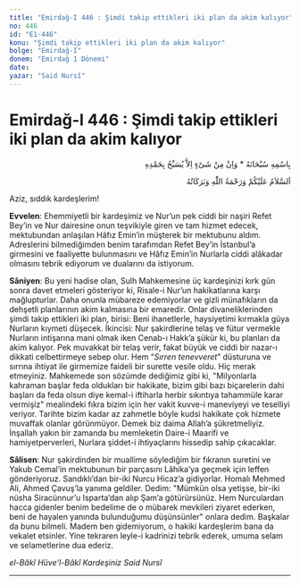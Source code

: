```yaml
---
title: "Emirdağ-I 446 : Şimdi takip ettikleri iki plan da akim kalıyor"
no: 446
id: "E1-446"
konu: "Şimdi takip ettikleri iki plan da akim kalıyor"
bolge: "Emirdağ-I"
donem: "Emirdağ 1 Dönemi"
date: 
yazar: "Said Nursî"
---
```


# Emirdağ-I 446 : Şimdi takip ettikleri iki plan da akim kalıyor

<p class="arabic" dir="rtl" title="Meal: “Subhân Allah’ın adıyla” * “Hiçbir şey yoktur ki O'nu hamd ile tesbih etmesin” [İsrâ 17:44]">بِاسْمِهِ سُبْحَانَهُ * وَاِنْ مِنْ شَىْءٍ اِلاَّ يُسَبِّحُ بِحَمْدِهِ</p>

<p class="arabic" dir="rtl" title="Meal: “Allah’ın selâmı, rahmeti ve bereketleri, üzerinize olsun.”">اَلسَّلاَمُ عَلَيْكُمْ وَرَحْمَةُ اللّٰهِ وَبَرَكَاتُهُ</p>

Aziz, sıddık kardeşlerim!

**Evvelen**: Ehemmiyetli bir kardeşimiz ve Nur’un pek ciddi bir naşiri Refet Bey’in ve Nur dairesine onun teşvikiyle giren ve tam hizmet edecek, mektubundan anlaşılan Hâfız Emin’in müşterek bir mektubunu aldım. Adreslerini bilmediğimden benim tarafımdan Refet Bey’in İstanbul’a girmesini ve faaliyette bulunmasını ve Hâfız Emin’in Nurlarla ciddi alâkadar olmasını tebrik ediyorum ve dualarını da istiyorum.

**Sâniyen**: Bu yeni hadise olan, Sulh Mahkemesine üç kardeşinizi kırk gün sonra davet etmeleri gösteriyor ki, Risale-i Nur’un hakikatlarına karşı mağlupturlar. Daha onunla mübareze edemiyorlar ve gizli münafıkların da dehşetli planlarının akim kalmasına bir emaredir. Onlar divaneliklerinden şimdi takip ettikleri iki plan, birisi: Beni ihanetlerle, haysiyetimi kırmakla güya Nurların kıymeti düşecek. İkincisi: Nur şakirdlerine telaş ve fütur vermekle Nurların intişarına mani olmak iken Cenab-ı Hakk’a şükür ki, bu planları da akim kalıyor. Pek muvakkat bir telaş verir, fakat büyük ve ciddi bir nazar-ı dikkati celbettirmeye sebep olur. Hem “*Sırren tenevveret*” düsturuna ve sırrına ihtiyat ile girmemize faideli bir surette vesile oldu. Hiç merak etmeyiniz. Mahkemede son sözümde dediğimiz gibi ki, "Milyonlarla kahraman başlar feda oldukları bir hakikate, bizim gibi bazı biçarelerin dahi başları da feda olsun diye kemal-i iftiharla herbir sıkıntıya tahammüle karar vermişiz" mealindeki fıkra bizim için her vakit kuvve-i maneviyeyi ve teselliyi veriyor. Tarihte bizim kadar az zahmetle böyle kudsi hakikate çok hizmete muvaffak olanlar görünmüyor. Demek biz daima Allah’a şükretmeliyiz. İnşallah yakın bir zamanda bu memleketin Daire-i Maarifi ve hamiyetperverleri, Nurlara şiddet-i ihtiyaçlarını hissedip sahip çıkacaklar.

**Sâlisen**: Nur şakirdinden bir muallime söylediğim bir fıkranın suretini ve Yakub Cemal’in mektubunun bir parçasını Lâhika’ya geçmek için leffen gönderiyoruz. Sandıklı’dan bir-iki Nurcu Hicaz’a gidiyorlar. Homalı Mehmed Ali, Ahmed Çavuş’la yanıma geldiler. Dedim: "Mümkün olsa yetişse, bir-iki nüsha Siracünnur’u Isparta’dan alıp Şam’a götürürsünüz. Hem Nurculardan hacca gidenler benim bedelime de o mübarek mevkileri ziyaret ederken, beni de hayalen yanında bulunduğumu düşünsünler" onlara dedim. Başkalar da bunu bilmeli. Madem ben gidemiyorum, o hakiki kardeşlerim bana da vekalet etsinler. Yine tekraren leyle-i kadrinizi tebrik ederek, umuma selam ve selametlerine dua ederiz.

*el-Bâkî Hüve’l-Bâkî*
*Kardeşiniz*
*Said Nursî*

***
[^1]: Nazif’in yeni hurufla yazdığı Asâ-yı Musa’nın âhirinde üniversitelilerin namına Mustafa Oruc’un imzasıyla yazılan fıkrayı âhirinde dercetmeleri güzel olmuş. Cildlenmek için İstanbul’a 120 nüshayı göndermişler.
